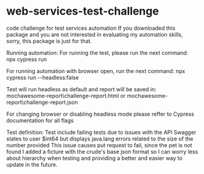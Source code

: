 # web-services-test-challenge
 code challenge for test services automation
If you downloaded this package and you are not interested in evaluating my automation skills, sorry, this package is just for that.

Running automation: For running the test, please run the next command: npx cypress run

For running automation with browser open, run the next command: npx cypress run --headless:false

Test will run headless as default and report will be saved in: mochawesome-report\challenge-report.html or mochawesome-report\challenge-report.json

For changing browser or disabling headless mode please reffer to Cypress documentation for all flags

Test definition:
Test include failing tests due to issues with the API
Swagger states to user $int64 but displays java.lang errors related to the size of the number provided
This issue causes put request to fail, since the pet is not found
I added a ficture with the crude's base json format so I can worry less about hierarchy when testing and providing a better and easier way to update in the future.